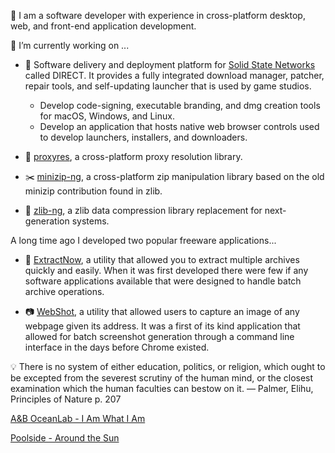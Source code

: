 👋 I am a software developer with experience in cross-platform desktop, web, and front-end application development.

🔭 I’m currently working on ...
  - 📌 Software delivery and deployment platform for [Solid State Networks](https://www.solidstatenetworks.com/) called DIRECT. It provides a fully integrated download manager, patcher, repair tools, and self-updating launcher that is used by game studios.
  
    - Develop code-signing, executable branding, and dmg creation tools for macOS, Windows, and Linux.
    - Develop an application that hosts native web browser controls used to develop launchers, installers, and downloaders.
    
  - 🥨 [proxyres](https://github.com/nmoinvaz/proxyres), a cross-platform proxy resolution library.
    
  - ✂️ [minizip-ng](https://github.com/zlib-ng/minizip-ng), a cross-platform zip manipulation library based on the old minizip contribution found in zlib.

  - 💉 [zlib-ng](https://github.com/zlib-ng/zlib-ng), a zlib data compression library replacement for next-generation systems.
  
A long time ago I developed two popular freeware applications...
- 🔌 [ExtractNow](https://www.extractnow.com/), a utility that allowed you to extract multiple archives quickly and easily. When it was first developed there were few if any software applications available that were designed to handle batch archive operations.

- 📷 [WebShot](https://www.websitescreenshots.com/), a utility that allowed users to capture an image of any webpage given its address. It was a first of its kind application that allowed for batch screenshot generation through a command line interface in the days before Chrome existed.

💡 There is no system of either education, politics, or religion, which ought to be excepted from the severest scrutiny of the human mind, or the closest examination which the human faculties can bestow on it. — Palmer, Elihu, Principles of Nature p. 207

[A&B OceanLab - I Am What I Am](https://www.youtube.com/watch?v=KKyYgYq4MtE)

[Poolside - Around the Sun](https://www.youtube.com/watch?v=rmqnS9R-KOw)
